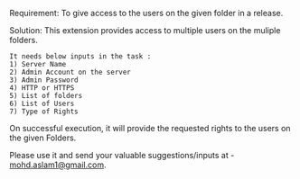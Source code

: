 Requirement:
	To give access to the users on the given folder in a release.

Solution:
	This extension provides access to multiple users on the muliple folders.
	
	It needs below inputs in the task :
	1) Server Name 
	2) Admin Account on the server
	3) Admin Password
	4) HTTP or HTTPS
	5) List of folders
	6) List of Users
	7) Type of Rights
	
On successful execution, it will provide the requested rights to the users on the given Folders.

Please use it and send your valuable suggestions/inputs at - mohd.aslam1@gmail.com.
